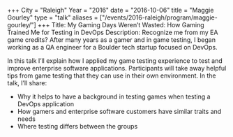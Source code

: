 +++ City = "Raleigh" Year = "2016" date = "2016-10-06" title = "Maggie Gourley" type = "talk" aliases = ["/events/2016-raleigh/program/maggie-gourley/"]
+++
Title: My Gaming Days Weren’t Wasted: How Gaming Trained Me for Testing in DevOps
Description:
Recognize me from my EA game credits? After many years as a gamer and in game testing, I began working as a QA engineer for a Boulder tech startup focused on DevOps. 

In this talk I’ll explain how I applied my game testing experience to test and improve enterprise software applications. Participants will take away helpful tips from game testing that they can use in their own environment. In the talk, I’ll share:

* Why it helps to have a background in testing games when testing a DevOps application
* How gamers and enterprise software customers have similar traits and needs
* Where testing differs between the groups
